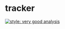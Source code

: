 # tracker

[![style: very good analysis](https://img.shields.io/badge/style-very_good_analysis-B22C89.svg)](https://pub.dev/packages/very_good_analysis)



